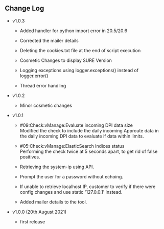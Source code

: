 ## Change Log
 - v1.0.3
  	- Added handler for python import error in 20.5/20.6

  	- Corrected the mailer details 

  	- Deleting the cookies.txt file at the end of script execution

  	- Cosmetic Changes to display SURE Version

  	- Logging exceptions using logger.exceptions() instead of logger.error()

  	- Thread error handling
	
 - v1.0.2
  	- Minor cosmetic changes
  	
- v1.0.1 
	- #09:Check:vManage:Evaluate incoming DPI data size<br>
		Modified the check to include the daily incoming Approute data in the daily incoming DPI data to evaluate if data within limits.

	- #05:Check:vManage:ElasticSearch Indices status<br>
	 	Performing the check twice at 5 seconds apart, to get rid of false positives.

	- Retrieving the system-ip using API.

	- Prompt the user for a password without echoing.

	- If unable to retrieve localhost IP, customer to verify if there were config changes and use static '127.0.0.1' instead.

	- Added mailer details to the tool.


  
- v1.0.0 (20th August 2021)
    - first release 
